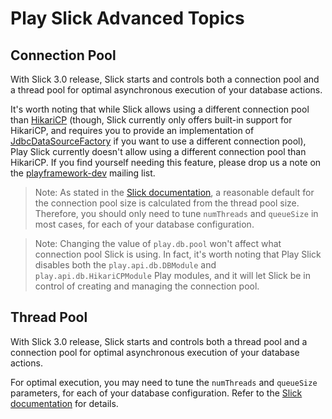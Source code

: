 # Play Slick Advanced Topics

## Connection Pool

With Slick 3.0 release, Slick starts and controls both a connection pool and a thread pool for optimal asynchronous execution of your database actions.

It's worth noting that while Slick allows using a different connection pool than [HikariCP] (though, Slick currently only offers built-in support for HikariCP, and requires you to provide an implementation of [JdbcDataSourceFactory] if you want to use a different connection pool), Play Slick currently doesn't allow using a different connection pool than HikariCP. If you find yourself needing this feature, please drop us a note on the [playframework-dev] mailing list.

> Note: As stated in the [Slick documentation], a reasonable default for the connection pool size is calculated from the thread pool size. Therefore, you should only need to tune `numThreads` and `queueSize` in most cases, for each of your database configuration.

> Note: Changing the value of `play.db.pool` won't affect what connection pool Slick is using. In fact, it's worth noting that Play Slick disables both the `play.api.db.DBModule` and `play.api.db.HikariCPModule` Play modules, and it will let Slick be in control of creating and managing the connection pool.

## Thread Pool

With Slick 3.0 release, Slick starts and controls both a thread pool and a connection pool for optimal asynchronous execution of your database actions.

For optimal execution, you may need to tune the `numThreads` and `queueSize` parameters, for each of your database configuration. Refer to the [Slick documentation] for details.


[playframework-dev]: https://groups.google.com/forum/#!forum/play-framework-dev 
[Slick documentation]: http://slick.typesafe.com/docs
[HikariCP]: http://brettwooldridge.github.io/HikariCP/
[JdbcDataSourceFactory]: http://slick.typesafe.com/doc/3.0.0-RC3/api/index.html#slick.jdbc.JdbcDataSourceFactory